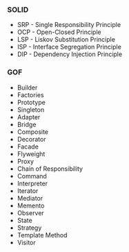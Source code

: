 
### SOLID
 - SRP - Single Responsibility Principle
 - OCP - Open-Closed Principle
 - LSP - Liskov Substitution Principle
 - ISP - Interface Segregation Principle
 - DIP - Dependency Injection Principle 



### GOF

 - Builder
 - Factories
 - Prototype
 - Singleton
 - Adapter
 - Bridge
 - Composite
 - Decorator
 - Facade
 - Flyweight
 - Proxy
 - Chain of Responsibility
 - Command 
 - Interpreter
 - Iterator 
 - Mediator
 - Memento
 - Observer
 - State
 - Strategy
 - Template Method
 - Visitor
